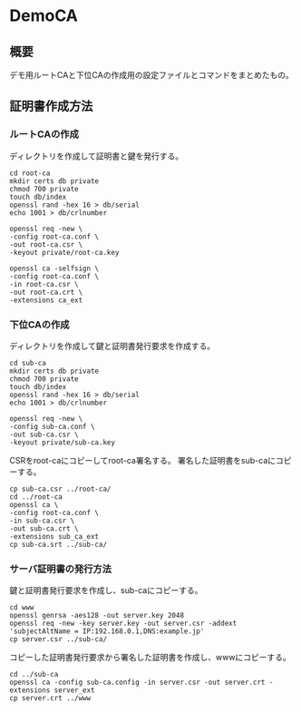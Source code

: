 # DemoCA

## 概要

デモ用ルートCAと下位CAの作成用の設定ファイルとコマンドをまとめたもの。

## 証明書作成方法

### ルートCAの作成
ディレクトリを作成して証明書と鍵を発行する。
```
cd root-ca
mkdir certs db private
chmod 700 private
touch db/index
openssl rand -hex 16 > db/serial
echo 1001 > db/crlnumber

openssl req -new \
-config root-ca.conf \
-out root-ca.csr \
-keyout private/root-ca.key

openssl ca -selfsign \
-config root-ca.conf \
-in root-ca.csr \
-out root-ca.crt \
-extensions ca_ext
```
### 下位CAの作成

ディレクトリを作成して鍵と証明書発行要求を作成する。

```
cd sub-ca
mkdir certs db private
chmod 700 private
touch db/index
openssl rand -hex 16 > db/serial
echo 1001 > db/crlnumber

openssl req -new \
-config sub-ca.conf \
-out sub-ca.csr \
-keyout private/sub-ca.key

```

CSRをroot-caにコピーしてroot-ca署名する。
署名した証明書をsub-caにコピーする。

```
cp sub-ca.csr ../root-ca/
cd ../root-ca
openssl ca \
-config root-ca.conf \
-in sub-ca.csr \
-out sub-ca.crt \
-extensions sub_ca_ext
cp sub-ca.srt ../sub-ca/
```

### サーバ証明書の発行方法
鍵と証明書発行要求を作成し、sub-caにコピーする。
```
cd www
openssl genrsa -aes128 -out server.key 2048
openssl req -new -key server.key -out server.csr -addext 'subjectAltName = IP:192.168.0.1,DNS:example.jp'
cp server.csr ../sub-ca/
```

コピーした証明書発行要求から署名した証明書を作成し、wwwにコピーする。
```
cd ../sub-ca
openssl ca -config sub-ca.config -in server.csr -out server.crt -extensions server_ext
cp server.crt ../www
```